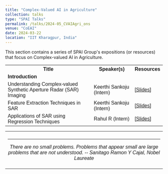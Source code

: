 ```yaml
---
title: "Complex-Valued AI in Agriculture" 
collection: talks
type: "SPAI Talks"
permalink: /talks/2024-05_CVAIAgri_ons
venue: "CoEAI"
date: 2024-03-22
location: "IIT Kharagpur, India"
---
```

<p style="text-align:left;">
   This section contains a series of SPAI Group's expositions (or resources) that focus on Complex-valued AI in Agriculture.</p>
<html>
<head>
<style>
table {
  font-family: arial, sans-serif;
  border-collapse: collapse;
  width: 100%;
}
   
td[colspan]:not([colspan="1"]) {
    text-align: center;
}

td, th {
  border: 1px solid #dddddd;
  text-align: left;
  padding: 8px;
}

tr:nth-child(even) {
  background-color: #dddddd;
}
</style>
</head>
<body>

<table>
  <tr>
    <th>Title</th>
    <th>Speaker(s)</th>
    <th>Resources</th>
  </tr>
   <tr>
    <td colspan="3"><b>Introduction</b></td>
  </tr>
  <tr>
    <td>Understanding Complex-valued Synthetic Aperture Radar (SAR) Imaging</td>
    <td>Keerthi Sankoju (Intern)</td>
    <td><a href="https://drive.google.com/file/d/1wuudTolHgLPrFayPjGs_Zxzu-D61Nso7/view?usp=sharing">&#91;Slides&#93;</a></td>
  </tr>
   <tr>
    <td>Feature Extraction Techniques in SAR</td>
    <td>Keerthi Sankoju (Intern)</td>
    <td><a href="https://drive.google.com/file/d/1hHCU914u1LztFbdZFRyYnZa6igu58-qY/view?usp=sharing">&#91;Slides&#93;</a></td>
  </tr>
    <tr>
    <td>Applications of SAR using Regression Techniques </td>
    <td>Rahul R (Intern)</td>
    <td><a href="https://drive.google.com/file/d/1pDWo8n6Mx7S_FQbLXcUm_RNaUpwT87sQ/view?usp=sharing">&#91;Slides&#93;</a></td>
  </tr>
   
</table>

</body>
</html>

 <table style="width:100%;border:0px;border-spacing:0px;border-collapse:collapse;margin-right:auto;margin-left:auto;"><tbody>
            <tr>
            <td style="padding:8px;width:100%;vertical-align:middle;border:0px">
                 <p>
<hr>
<center>
<i>There are no small problems. Problems that appear small are large problems that are not understood.  -- Sanitago Ramon Y Cajal, Nobel Laureate </i>

</center>
              </p>
            </td>
          </tr>

</tbody></table>


